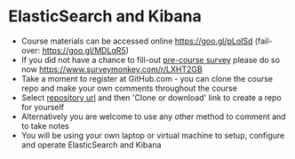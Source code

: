 # ElasticSearch and Kibana #

* Course materials can be accessed online https://goo.gl/pLoISd (fail-over: https://goo.gl/MDLqR5)
* If you did not have a chance to fill-out <a target="_blank" href="https://www.surveymonkey.com/r/LXHT2GB">pre-course survey</a> please do so now https://www.surveymonkey.com/r/LXHT2GB
* Take a moment to register at GitHub.com - you can clone the course repo and make your own comments throughout the course
* Select <a href="https://github.com/vkhazin/elasticsearch-courseware" target="_blank">repository url</a> and then 'Clone or download' link to create a repo for yourself 
* Alternatively you are welcome to use any other method to comment and to take notes
* You will be using your own laptop or virtual machine to setup, configure and operate ElasticSearch and Kibana

